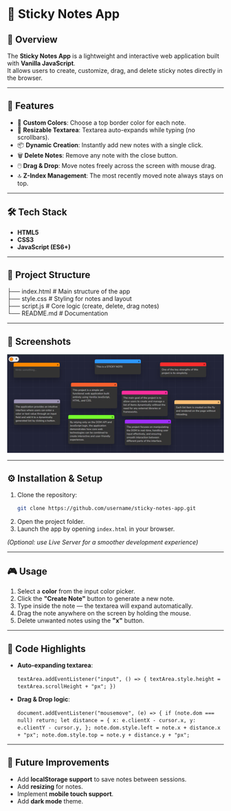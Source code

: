# 📝 Sticky Notes App

## 📖 Overview

The **Sticky Notes App** is a lightweight and interactive web application built with **Vanilla JavaScript**.  
It allows users to create, customize, drag, and delete sticky notes directly in the browser.

---

## 🚀 Features

- 🎨 **Custom Colors**: Choose a top border color for each note.
- 📝 **Resizable Textarea**: Textarea auto-expands while typing (no scrollbars).
- 📦 **Dynamic Creation**: Instantly add new notes with a single click.
- 🗑️ **Delete Notes**: Remove any note with the close button.
- 🖱️ **Drag & Drop**: Move notes freely across the screen with mouse drag.
- 🔝 **Z-Index Management**: The most recently moved note always stays on top.

---

## 🛠 Tech Stack

- **HTML5**
- **CSS3**
- **JavaScript (ES6+)**

---

## 📂 Project Structure

├── index.html # Main structure of the app  
├── style.css # Styling for notes and layout  
├── script.js # Core logic (create, delete, drag notes)  
└── README.md # Documentation

---

## 📸 Screenshots

<img src="./demo.png" alt="demo image" />

---

## ⚙️ Installation & Setup

1. Clone the repository:
   ```bash
   git clone https://github.com/username/sticky-notes-app.git
   ```
2. Open the project folder.
3. Launch the app by opening `index.html` in your browser.

_(Optional: use Live Server for a smoother development experience)_

---

## 🎮 Usage

1.  Select a **color** from the input color picker.
2.  Click the **"Create Note"** button to generate a new note.
3.  Type inside the note — the textarea will expand automatically.
4.  Drag the note anywhere on the screen by holding the mouse.
5.  Delete unwanted notes using the **"x"** button.

---

## 📌 Code Highlights

- **Auto-expanding textarea**:

  `textArea.addEventListener("input", () => {
  textArea.style.height = textArea.scrollHeight + "px";
})`

- **Drag & Drop logic**:

  `document.addEventListener("mousemove", (e) => { if (note.dom === null) return; let distance = { x: e.clientX - cursor.x, y: e.clientY - cursor.y,
};
note.dom.style.left = note.x + distance.x + "px";
note.dom.style.top = note.y + distance.y + "px";`

---

## 📅 Future Improvements

- Add **localStorage support** to save notes between sessions.
- Add **resizing** for notes.
- Implement **mobile touch support**.
- Add **dark mode** theme.
